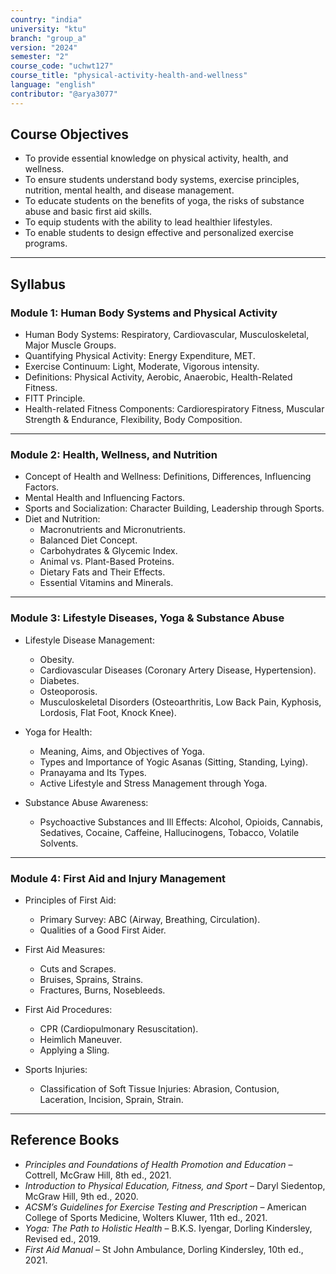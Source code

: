 ```yaml
---
country: "india"
university: "ktu"
branch: "group_a"
version: "2024"
semester: "2"
course_code: "uchwt127"
course_title: "physical-activity-health-and-wellness"
language: "english"
contributor: "@arya3077"
---
```


## Course Objectives
- To provide essential knowledge on physical activity, health, and wellness.  
- To ensure students understand body systems, exercise principles, nutrition, mental health, and disease management.  
- To educate students on the benefits of yoga, the risks of substance abuse and basic first aid skills.  
- To equip students with the ability to lead healthier lifestyles.  
- To enable students to design effective and personalized exercise programs.  

---

## Syllabus

### Module 1: Human Body Systems and Physical Activity
- Human Body Systems: Respiratory, Cardiovascular, Musculoskeletal, Major Muscle Groups.  
- Quantifying Physical Activity: Energy Expenditure, MET.  
- Exercise Continuum: Light, Moderate, Vigorous intensity.  
- Definitions: Physical Activity, Aerobic, Anaerobic, Health-Related Fitness.  
- FITT Principle.  
- Health-related Fitness Components: Cardiorespiratory Fitness, Muscular Strength & Endurance, Flexibility, Body Composition.  

---

### Module 2: Health, Wellness, and Nutrition
- Concept of Health and Wellness: Definitions, Differences, Influencing Factors.  
- Mental Health and Influencing Factors.  
- Sports and Socialization: Character Building, Leadership through Sports.  
- Diet and Nutrition:  
  - Macronutrients and Micronutrients.  
  - Balanced Diet Concept.  
  - Carbohydrates & Glycemic Index.  
  - Animal vs. Plant-Based Proteins.  
  - Dietary Fats and Their Effects.  
  - Essential Vitamins and Minerals.  

---

### Module 3: Lifestyle Diseases, Yoga & Substance Abuse
- Lifestyle Disease Management:  
  - Obesity.  
  - Cardiovascular Diseases (Coronary Artery Disease, Hypertension).  
  - Diabetes.  
  - Osteoporosis.  
  - Musculoskeletal Disorders (Osteoarthritis, Low Back Pain, Kyphosis, Lordosis, Flat Foot, Knock Knee).  

- Yoga for Health:  
  - Meaning, Aims, and Objectives of Yoga.  
  - Types and Importance of Yogic Asanas (Sitting, Standing, Lying).  
  - Pranayama and Its Types.  
  - Active Lifestyle and Stress Management through Yoga.  

- Substance Abuse Awareness:  
  - Psychoactive Substances and Ill Effects: Alcohol, Opioids, Cannabis, Sedatives, Cocaine, Caffeine, Hallucinogens, Tobacco, Volatile Solvents.  

---

### Module 4: First Aid and Injury Management
- Principles of First Aid:  
  - Primary Survey: ABC (Airway, Breathing, Circulation).  
  - Qualities of a Good First Aider.  

- First Aid Measures:  
  - Cuts and Scrapes.  
  - Bruises, Sprains, Strains.  
  - Fractures, Burns, Nosebleeds.  

- First Aid Procedures:  
  - CPR (Cardiopulmonary Resuscitation).  
  - Heimlich Maneuver.  
  - Applying a Sling.  

- Sports Injuries:  
  - Classification of Soft Tissue Injuries: Abrasion, Contusion, Laceration, Incision, Sprain, Strain.  

---

## Reference Books
- *Principles and Foundations of Health Promotion and Education* – Cottrell, McGraw Hill, 8th ed., 2021.  
- *Introduction to Physical Education, Fitness, and Sport* – Daryl Siedentop, McGraw Hill, 9th ed., 2020.  
- *ACSM’s Guidelines for Exercise Testing and Prescription* – American College of Sports Medicine, Wolters Kluwer, 11th ed., 2021.  
- *Yoga: The Path to Holistic Health* – B.K.S. Iyengar, Dorling Kindersley, Revised ed., 2019.  
- *First Aid Manual* – St John Ambulance, Dorling Kindersley, 10th ed., 2021.  
